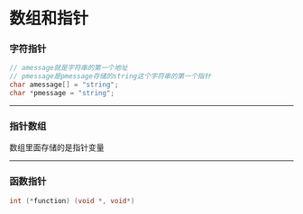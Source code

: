 # 数组和指针

### 字符指针

```c
// amessage就是字符串的第一个地址
// pmessage是pmessage存储的string这个字符串的第一个指针
char amessage[] = "string";
char *pmessage = "string";
```

------

### 指针数组

数组里面存储的是指针变量

------

### 函数指针

```c
int (*function) (void *, void*)
```

